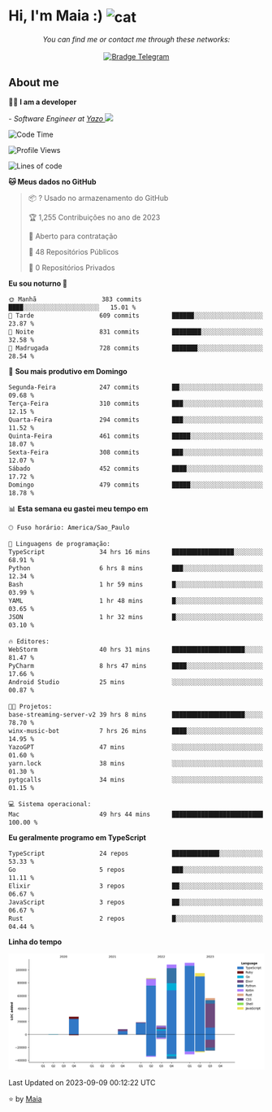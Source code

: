 <h1 align="left">Hi, I'm Maia :) 
<img src="https://emojis.slackmojis.com/emojis/images/1643509834/36299/black-cat.gif?1643509834" width="50" height="60" align="center"  alt="cat"/>
</h1>

<p align="center">
    <i>You can find me or contact me through these networks:</i>
    <br/><br/>
    <a href="https://t.me/mrootx" target="_blank">
        <img src="https://img.shields.io/badge/-Telegram-2CA5E0?logo=telegram&style=flat&logoColor=white" alt="Bradge Telegram" />
    </a>
</p>

## About me

:technologist: <strong>I am a developer</strong> <br>

<p><em> - Software Engineer at <a href="[https://pdasolucoes.com.br](https://yazo.com.br/)">Yazo
</a><img src="https://media.giphy.com/media/WUlplcMpOCEmTGBtBW/giphy.gif" width="30"> 
</em></p>

<!--START_SECTION:waka-->
![Code Time](http://img.shields.io/badge/Code%20Time-3%2C202%20hrs%2057%20mins-blue)

![Profile Views](http://img.shields.io/badge/Visualizac%C3%B5es%20do%20perfil-196-blue)

![Lines of code](https://img.shields.io/badge/Desde%20o%20Hello%20World%20eu%20escrevi-525.4%20thousand%20linhas%20de%20c%C3%B3digo-blue)

**🐱 Meus dados no GitHub** 

> 📦 ? Usado no armazenamento do GitHub 
 > 
> 🏆 1,255 Contribuições no ano de 2023
 > 
> 💼 Aberto para contratação
 > 
> 📜 48 Repositórios Públicos 
 > 
> 🔑 0 Repositórios Privados 
 > 
**Eu sou noturno 🦉** 

```text
🌞 Manhã                  383 commits         ████░░░░░░░░░░░░░░░░░░░░░   15.01 % 
🌆 Tarde                  609 commits         ██████░░░░░░░░░░░░░░░░░░░   23.87 % 
🌃 Noite                  831 commits         ████████░░░░░░░░░░░░░░░░░   32.58 % 
🌙 Madrugada              728 commits         ███████░░░░░░░░░░░░░░░░░░   28.54 % 
```
📅 **Sou mais produtivo em Domingo** 

```text
Segunda-Feira            247 commits         ██░░░░░░░░░░░░░░░░░░░░░░░   09.68 % 
Terça-Feira              310 commits         ███░░░░░░░░░░░░░░░░░░░░░░   12.15 % 
Quarta-Feira             294 commits         ███░░░░░░░░░░░░░░░░░░░░░░   11.52 % 
Quinta-Feira             461 commits         █████░░░░░░░░░░░░░░░░░░░░   18.07 % 
Sexta-Feira              308 commits         ███░░░░░░░░░░░░░░░░░░░░░░   12.07 % 
Sábado                   452 commits         ████░░░░░░░░░░░░░░░░░░░░░   17.72 % 
Domingo                  479 commits         █████░░░░░░░░░░░░░░░░░░░░   18.78 % 
```


📊 **Esta semana eu gastei meu tempo em** 

```text
🕑︎ Fuso horário: America/Sao_Paulo

💬 Linguagens de programação: 
TypeScript               34 hrs 16 mins      █████████████████░░░░░░░░   68.91 % 
Python                   6 hrs 8 mins        ███░░░░░░░░░░░░░░░░░░░░░░   12.34 % 
Bash                     1 hr 59 mins        █░░░░░░░░░░░░░░░░░░░░░░░░   03.99 % 
YAML                     1 hr 48 mins        █░░░░░░░░░░░░░░░░░░░░░░░░   03.65 % 
JSON                     1 hr 32 mins        █░░░░░░░░░░░░░░░░░░░░░░░░   03.10 % 

🔥 Editores: 
WebStorm                 40 hrs 31 mins      ████████████████████░░░░░   81.47 % 
PyCharm                  8 hrs 47 mins       ████░░░░░░░░░░░░░░░░░░░░░   17.66 % 
Android Studio           25 mins             ░░░░░░░░░░░░░░░░░░░░░░░░░   00.87 % 

🐱‍💻 Projetos: 
base-streaming-server-v2 39 hrs 8 mins       ████████████████████░░░░░   78.70 % 
winx-music-bot           7 hrs 26 mins       ████░░░░░░░░░░░░░░░░░░░░░   14.95 % 
YazoGPT                  47 mins             ░░░░░░░░░░░░░░░░░░░░░░░░░   01.60 % 
yarn.lock                38 mins             ░░░░░░░░░░░░░░░░░░░░░░░░░   01.30 % 
pytgcalls                34 mins             ░░░░░░░░░░░░░░░░░░░░░░░░░   01.15 % 

💻 Sistema operacional: 
Mac                      49 hrs 44 mins      █████████████████████████   100.00 % 
```

**Eu geralmente programo em TypeScript** 

```text
TypeScript               24 repos            █████████████░░░░░░░░░░░░   53.33 % 
Go                       5 repos             ███░░░░░░░░░░░░░░░░░░░░░░   11.11 % 
Elixir                   3 repos             ██░░░░░░░░░░░░░░░░░░░░░░░   06.67 % 
JavaScript               3 repos             ██░░░░░░░░░░░░░░░░░░░░░░░   06.67 % 
Rust                     2 repos             █░░░░░░░░░░░░░░░░░░░░░░░░   04.44 % 
```



**Linha do tempo**

![Lines of Code chart](https://raw.githubusercontent.com/gabrielmaialva33/gabrielmaialva33/master/assets/bar_graph.png)


 Last Updated on 2023-09-09 00:12:22 UTC
<!--END_SECTION:waka-->

⭐️ by [Maia](https://github.com/gabrielmaialva33/)


